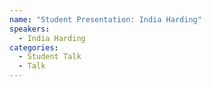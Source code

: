 ```yaml
---
name: "Student Presentation: India Harding"
speakers:
  - India Harding
categories:
  - Student Talk
  - Talk
---
```


